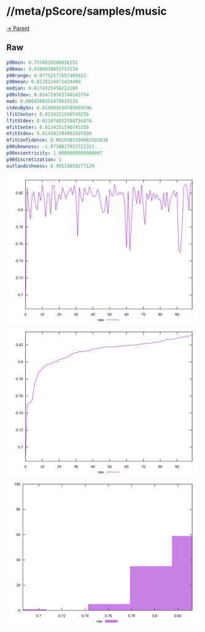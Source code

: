 
# //meta/pScore/samples/music

[→ Parent](../..)


## Raw


```yaml
p90min: 0.7524820300016252
p90max: 0.8300038055757234
p90range: 0.07752177557409823
p90mean: 0.8128124471424498
median: 0.8174323458222109
p90stdev: 0.014719703740143754
mad: 0.0064268351479615515
stdevBySn: 0.010885634785664596
lfitCenter: 0.8134251590745256
lfitStdev: 0.011474852584716474
mfitCenter: 0.8134251590745256
mfitStdev: 0.014381594982507838
mfitConfidence: 0.0014381594982507838
p90skewness: -1.8730017822721323
p90eccentricity: 1.0000000000000007
p90discretization: 1
outlandishness: 0.99519850277129

```

![PLOT: raw-values](./raw/values.svg)![PLOT: raw-sorted](./raw/sorted.svg)![PLOT: raw-histogram](./raw/histogram.svg)